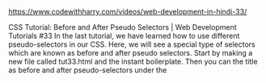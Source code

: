 https://www.codewithharry.com/videos/web-development-in-hindi-33/


CSS Tutorial: Before and After Pseudo Selectors | Web Development Tutorials #33
In the last tutorial, we have learned how to use different pseudo-selectors in our CSS. Here, we will see a special type of selectors which are known as before and after pseudo selectors. Start by making a new file called tut33.html and the instant boilerplate. Then you can the title as before and after pseudo-selectors under the <title> tag.

Start by writing the basic HTML code as-

<body>
    <header>
        <nav class="navbar">
            <ul class="navigation">
                <li class="item">Home</li>
                <li class="item">About</li>
                <li class="item">Services</li>
                <li class="item">Contact Us</li>
            </ul>
        </nav>
    </header>
        <section>
            <h1> Welcome to Coding World</h1>
            <p>Lorem ipsum dolor, sit amet consectetur adipisicing elit. Provident error ratione doloribus sed dolorum,
                ipsum cumque reprehenderit dignissimos architecto veniam optio sint aliquam consectetur corrupti vero
                similique velit. Possimus eum consequatur delectus quia magni.</p>
        </section>
       </body>
By running the above code, we will get a very simple outlet of a website as shown below-



We will then add some styling in the body tag of the website-

    body {
            margin: 0;
            padding: 0;
            background-color: black;
            color: white;
        }
To make the contents appear in a single line, we can try by setting the display property as flex.

.navigation {
           font-family: 'Bree Serif', serif;
            font-size: 20px;
            display: flex;
        }
We can then style our list items and add some padding to it-

 li {
            list-style: none;
            padding: 20px 23px;
        }
Now let us discuss what are before and after pseudo selectors. The :: before pseudo-element can be used to insert some content before the content of an element. The ::after pseudo-element can be used to insert some content after the content of an element.

We can style the section tag in our HTML with the help of flexbox property and also make some other changes as follows-

section {
            height: 344px;
            font-family: 'Bree Serif', serif;
            margin: 3px 230px;
            display: flex;
            flex-direction: column;
            align-items: center;
            justify-content: center;
        }
Then increase the font size of the heading by 4 rems and take the content of the paragraph in the center as follows-

 h1 {
            font-size: 4rem;
        }

        p {
            text-align: center;
        }
So our page will look as follows-



We can also select the fonts of our choice from Google Fonts. Now place the background image on the website. You can select different background images from Unsplash. You will be able to generate random background images from here. You can place the URL of the image in the <body> tag while styling. But we will notice that the image generated on our website does cover the whole page and make it difficult in reading the text. 


To adjust this problem, we can add content before the header. In that content, we can add a background image, makes its position as absolute, and set its width and height as follows-

  header::before{
            background: url('https://source.unsplash.com/collection/190727/1600x900') no-repeat center center/cover;
            content: "";
            position: absolute;
            top:0;
            left: 0;
            width: 100%;
            height: 100%;
            z-index: -1;
            opacity: 0.3;
        }
z-index property used here is for making the contents appear above the background image. We can make the image light by changing its opacity. So our final website will look as follows-



In this tutorial, we have learned how with the help of before and after pseudo selectors, we can change the opacity of the background image. For learning more about different techniques, stay tunes with the tutorials.